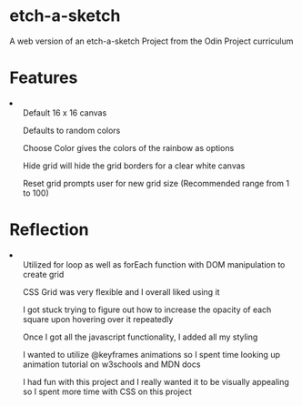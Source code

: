 # etch-a-sketch
A web version of an etch-a-sketch
Project from the Odin Project curriculum

<h1>Features</h1>
<li>
  <ul>Default 16 x 16 canvas</ul>
  <ul>Defaults to random colors</ul>
  <ul>Choose Color gives the colors of the rainbow as options</ul>
  <ul>Hide grid will hide the grid borders for a clear white canvas</ul>
  <ul>Reset grid prompts user for new grid size (Recommended range from 1 to 100)</ul>
 </li>

<h1>Reflection</h1>
  <li>
    <ul>Utilized for loop as well as forEach function with DOM manipulation to create grid</ul>
    <ul>CSS Grid was very flexible and I overall liked using it</ul>
    <ul>I got stuck trying to figure out how to increase the opacity of each square upon hovering over it repeatedly</ul>
    <ul>Once I got all the javascript functionality, I added all my styling</ul>
    <ul>I wanted to utilize @keyframes animations so I spent time looking up animation tutorial on w3schools and MDN docs</ul>
    <ul>I had fun with this project and I really wanted it to be visually appealing so I spent more time with CSS on this project</ul>
   </li>
